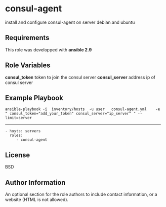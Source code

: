 consul-agent
=========

install and configure consul-agent on server debian and ubuntu

Requirements
------------

This role was developped with **ansible 2.9**

Role Variables
--------------

**consul_token**  token to join the consul server
**consul_server**  address ip of consul server



Example Playbook
----------------

    ansible-playbook -i  inventory/hosts  -u user   consul-agent.yml    -e " consul_token="add_your_token" consul_server="ip_server" " --limit=server
---
    - hosts: servers
      roles:
         - consul-agent

License
-------

BSD

Author Information
------------------

An optional section for the role authors to include contact information, or a website (HTML is not allowed).
